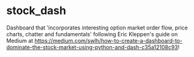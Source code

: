 # stock_dash
Dashboard that 'incorporates interesting option market order flow, price charts, chatter and fundamentals' following Eric Kleppen's guide on Medium at https://medium.com/swlh/how-to-create-a-dashboard-to-dominate-the-stock-market-using-python-and-dash-c35a12108c93!
